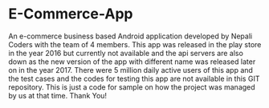 # E-Commerce-App
An e-commerce business based Android application developed by Nepali Coders with the team of 4 members. This app was released in the play store in the year 2016 but currently not available and the api servers are also down as the new version of the app with different name was released later on in the year 2017. There were 5 million daily active users of this app and the test cases and the codes for testing this app are not available in this GIT repository. This is just a code for sample on how the project was managed by us at that time. Thank You!
